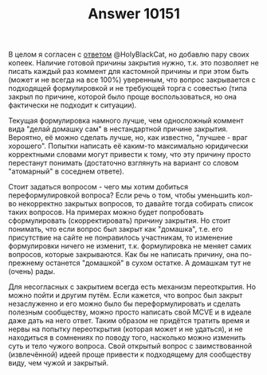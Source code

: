 ﻿---
title: "Answer 10151"
se.owner.user_id: 176217
se.owner.display_name: "αλεχολυτ"
se.owner.link: "https://ru.meta.stackoverflow.com/users/176217/%ce%b1%ce%bb%ce%b5%cf%87%ce%bf%ce%bb%cf%85%cf%84"
se.answer_id: 10151
se.question_id: 10141
se.post_type: answer
se.score: 6
se.is_accepted: False
---
<p>В целом я согласен с <a href="https://ru.meta.stackoverflow.com/a/10148/176217">ответом</a> @HolyBlackCat, но добавлю пару своих копеек. Наличие готовой причины закрытия нужно, т.к. это позволяет не писать каждый раз коммент для кастомной причины и при этом быть (может и не всегда на все 100%) уверенным, что вопрос закрывается с подходящей формулировкой и не требующей торга с совестью (типа закрыл по причине, которой было проще воспользоваться, но она фактически не подходит к ситуации). </p>

<p>Текущая формулировка намного лучше, чем односложный коммент вида "делай домашку сам" в нестандартной причине закрытия. Вероятно, её можно сделать лучше, но, как известно, "лучшее - враг хорошего". Попытки написать её каким-то максимально юридически корректными словами могут привести к тому, что эту причину просто перестанут понимать (достаточно взглянуть на вариант со словом "атомарный" в соседнем ответе). </p>

<p>Стоит задаться вопросом - чего мы хотим добиться переформулировкой вопроса? Если речь о том, чтобы уменьшить кол-во некорректно закрытых вопросов, то давайте тогда собирать список таких вопросов. На примерах можно будет попробовать сформулировать (скорректировать) причину закрытия. Но стоит понимать, что если вопрос был закрыт как "домашка", т.е. его присутствие на сайте не понравилось участникам, то изменение формулировки ничего не изменит, т.к. формулировка не меняет самих вопросов, которые закрываются. Как бы не написать причину, она по-прежнему останется "домашкой" в сухом остатке. А домашкам тут не (очень) рады.</p>

<p>Для несогласных с закрытием всегда есть механизм переоткрытия. Но можно пойти и другим путём. Если кажется, что вопрос был закрыт незаслуженно и его можно было бы переформулировать и сделать полезным сообществу, можно просто написать свой MCVE и в идеале даже дать на него ответ. Таким образом не придётся тратить время и нервы на попытку переоткрытия (которая может и не удаться), и не находиться в сомнениях по поводу того, насколько можно изменить суть и тело чужого вопроса. Свой открытый вопрос с заимствованной (извлечённой) идеей проще привести к подходящему для сообществу виду, чем чужой и закрытый.</p>
